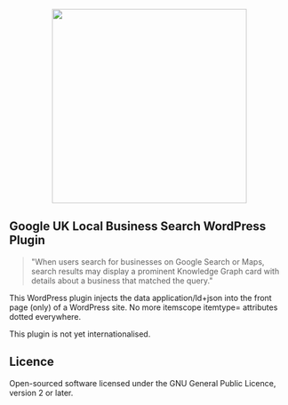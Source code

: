 <p align="center"><img src="https://codescheme.github.io/img/google-search.jpg" width="350"></p>

## Google UK Local Business Search WordPress Plugin

> "When users search for businesses on Google Search or Maps, search results may display a prominent Knowledge Graph card with details about a business that matched the query."

This WordPress plugin injects the data application/ld+json into the front page (only) of a WordPress site. No more itemscope itemtype= attributes dotted everywhere.

This plugin is not yet internationalised.


## Licence

Open-sourced software licensed under the GNU General Public Licence, version 2 or later.
